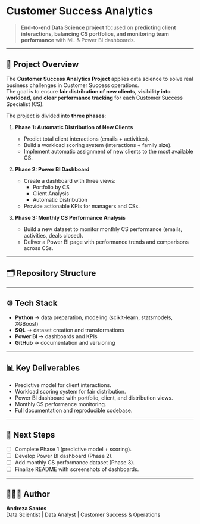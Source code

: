 # Customer Success Analytics

> **End-to-end Data Science project** focused on **predicting client interactions, balancing CS portfolios, and monitoring team performance** with ML & Power BI dashboards.

---

## 📌 Project Overview
The **Customer Success Analytics Project** applies data science to solve real business challenges in Customer Success operations.  
The goal is to ensure **fair distribution of new clients**, **visibility into workload**, and **clear performance tracking** for each Customer Success Specialist (CS).

The project is divided into **three phases**:

1. **Phase 1: Automatic Distribution of New Clients**  
   - Predict total client interactions (emails + activities).  
   - Build a workload scoring system (interactions + family size).  
   - Implement automatic assignment of new clients to the most available CS.  

2. **Phase 2: Power BI Dashboard**  
   - Create a dashboard with three views:  
     - Portfolio by CS  
     - Client Analysis  
     - Automatic Distribution  
   - Provide actionable KPIs for managers and CSs.  

3. **Phase 3: Monthly CS Performance Analysis**  
   - Build a new dataset to monitor monthly CS performance (emails, activities, deals closed).  
   - Deliver a Power BI page with performance trends and comparisons across CSs.  

---

## 🗂 Repository Structure


---

## ⚙️ Tech Stack
- **Python** → data preparation, modeling (scikit-learn, statsmodels, XGBoost)  
- **SQL** → dataset creation and transformations  
- **Power BI** → dashboards and KPIs  
- **GitHub** → documentation and versioning  

---

## 📊 Key Deliverables
- Predictive model for client interactions.  
- Workload scoring system for fair distribution.  
- Power BI dashboard with portfolio, client, and distribution views.  
- Monthly CS performance monitoring.  
- Full documentation and reproducible codebase.  

---

## 🚀 Next Steps
- [ ] Complete Phase 1 (predictive model + scoring).  
- [ ] Develop Power BI dashboard (Phase 2).  
- [ ] Add monthly CS performance dataset (Phase 3).  
- [ ] Finalize README with screenshots of dashboards.  

---

## 👩🏽‍💻 Author
**Andreza Santos**  
Data Scientist | Data Analyst | Customer Success & Operations   

